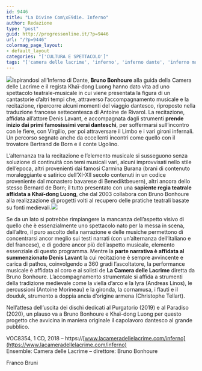 ```yaml
---
id: 9446
title: "La Divine Com\xE9die. Inferno"
author: Redazione
type: "post"
guid: http://progressonline.it/?p=9446
url: "/?p=9446"
colormag_page_layout:
- default_layout
categories: "['CULTURA E SPETTACOLO']"
tags: "['camera delle lacrime', 'inferno', 'inferno dante', 'inferno musica', 'musica']"
---
```


![](https://progressonline.it/wp-content/uploads/2018/08/Medioevo-Inferno-300x271.jpg)Ispirandosi all’Inferno di Dante, **Bruno Bonhoure** alla guida della Camera delle Lacrime e il regista Khaï-dong Luong hanno dato vita ad uno spettacolo teatrale-musicale in cui viene presentata la figura di un cantastorie d’altri tempi che, attraverso l’accompagnamento musicale e la recitazione, ripercorre alcuni momenti del viaggio dantesco, riproposto nella traduzione francese settecentesca di Antoine de Rivarol. La recitazione, affidata all’attore Denis Lavant, e accompagnata dagli strumenti **prende inizio dai primi famosissimi versi danteschi**, per soffermarsi sull’incontro con le fiere, con Virgilio, per poi attraversare il Limbo e i vari gironi infernali. Un percorso segnato anche da eccellenti incontri come quello con il trovatore Bertrand de Born e il conte Ugolino.

L’alternanza tra la recitazione e l’elemento musicale si susseguono senza soluzione di continuità con temi musicali vari, alcuni improvvisati nello stile dell’epoca, altri provenienti dai famosi Carmina Burana (brani di contenuto moraleggiante e satirico dell’XI-XII secolo contenuti in un codice proveniente dal monastero bavarese di Benediktbeuern), altri ancora dello stesso Bernard de Born; il tutto presentato con una **sapiente regia teatrale affidata a Khaï-dong Luong**, che dal 2003 collabora con Bruno Bonhoure alla realizzazione di progetti volti al recupero delle pratiche teatrali basate su fonti medievali.![](https://progressonline.it/wp-content/uploads/2018/08/Elementi-de-La-Camera-delle-Lacrime-300x190.jpg)

Se da un lato si potrebbe rimpiangere la mancanza dell’aspetto visivo di quello che è essenzialmente uno spettacolo nato per la messa in scena, dall’altro, il puro ascolto della narrazione e delle musiche permettono di concentrarsi ancor meglio sui testi narrati (con un’alternanza dell’italiano e del francese), e di godere ancor più dell’aspetto musicale, elemento essenziale di questo programma. Mentre la **parte narrativa è affidata al summenzionato Denis Lavant** la cui recitazione è sempre avvincente e carica di pathos, coinvolgendo a 360 gradi l’ascoltatore, la performance musicale è affidata al coro e ai solisti de **La Camera delle Lacrime** diretta da Bruno Bonhoure. L’accompagnamento strumentale si affida a strumenti della tradizione medievale come la viella d’arco e la lyra (Andreas Linos), le percussioni (Antoine Morineau) e la gironda, la cornamusa, i flauti e il douduk, strumento a doppia ancia d’origine armena (Christophe Tellart).

Nell’attesa dell’uscita dei dischi dedicati al Purgatorio (2019) e al Paradiso (2020), un plauso va a Bruno Bonhoure e Khaï-dong Luong per questo progetto che avvicina in maniera originale il capolavoro dantesco al grande pubblico.

VOC8354, 1 CD, 2018 – https://[www.lacameradellelacrime.com/inferno](https://www.lacameradellelacrime.com/inferno)  
Ensemble: Camera delle Lacrime – direttore: Bruno Bonhoure

Franco Bruni